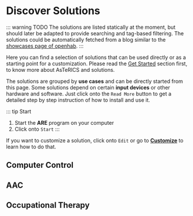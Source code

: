 # Discover Solutions

::: warning TODO
The solutions are listed statically at the moment, but should later be adapted to provide searching and tag-based filtering. The solutions could be automatically fetched from a blog similar to the [showcases page of openhab](https://www.openhab.org/about/showcase.html).
:::

Here you can find a selection of solutions that can be used directly or as a starting point for a customization. Please read the [Get Started](/get-started/) section first, to know more about AsTeRICS and solutions.

The solutions are grouped by **use cases** and can be directly started from this page. Some solutions depend on certain **input devices** or other hardware and software. Just click onto the ```Read More``` button to get a detailed step by step instruction of how to install and use it.

::: tip Start
1. Start the **ARE** program on your computer
2. Click onto `Start`
:::

If you want to customize a solution, click onto `Edit` or go to [**Customize**](/customize/) to learn how to do that.


## Computer Control

<Model left
    title="Camera Mouse"
    :tags='[{href:"#", text:"webcam"}, {href:"#", text:"feature"}, {href:"#", text:"world"}]'
    description="Mouse control according to your head movements with configurable settings."
    image="/img/stock-photo-biometric-verification-woman-face-recognition-security-613853963.jpg"
    model="https://raw.githubusercontent.com/asterics/AsTeRICS/gh-pages/webapps/asterics-camerainput-cameramouse/models/XFaceTrackerMouse(WLM).acs"
    webapp="http://asterics.github.io/AsTeRICS/webapps/startpage/#submenuSolutionDemos:asterics-camerainput-cameramouse"
    docs="/solutions/Camera-Mouse.html"
/>

<Model
    title="Eye Tracking Mouse"
    :tags='[{href:"https://gaming.tobii.com/product/tobii-eye-tracker-4c/", text:"eye-tracker"}, {href:"#", text:"windows"}]'
    description="Mouse control by eye tracking with configurable settings."
    image="/img/stock-photo-eye-monitoring-virtual-reality-700122865.jpg"
    model="https://raw.githubusercontent.com/asterics/AsTeRICS/gh-pages/webapps/asterics-camerainput-eyecontrol/models/EyeControlledMouse(W).acs"
    webapp="http://asterics.github.io/AsTeRICS/webapps/startpage/#submenuSolutionDemos:asterics-camerainput-eyecontrol"
    docs="/solutions/Eye-Tracking-Mouse.html"
/>

<Model left
    title="Switch-controlled Mouse"
    :tags='[{href:"#", text:"mouse"}]'
    description="Provides mouse control using AT switches."
    image="/img/fabi-switches.jpg"
    model="https://raw.githubusercontent.com/asterics/AsTeRICS/master/bin/ARE/models/HeadSound.acs"
    docs="/solutions/Switch-Mouse.html"
/>

## AAC

<Model
    title="Basic AAC Grid"
    :tags='[{href:"#", text:"mouse"}]'
    description="Basic communication and simple keyboard with speech synthesis."
    image="/img/AsTeRICS-Ergo_Grid_en-1-768x592.jpg"
    grid="grid-data-1539356163042-54"
    docs="/solutions/AAC-Basic.html"
/>

## Occupational Therapy

<Model left
    title="Sounds by Head Movement"
    :tags='[{href:"#", text:"music"}]'
    description="Creates sounds according to head movement."
    image="/img/stock-photo--d-illustration-of-musical-notes-and-musical-signs-of-abstract-music-sheet-songs-and-melody-concept-761313844.jpg"
    model="https://raw.githubusercontent.com/asterics/AsTeRICS/master/bin/ARE/models/HeadSound.acs"
    docs="/solutions/Head-Sound.html"
/>

<EditLink/>
